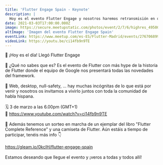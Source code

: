 ```yaml
---
title: 'Flutter Engage Spain - Keynote'
description: |
  Hoy es el evento Flutter Engage y nosotros haremos retransmisión en directo de la keynote principal.
date: 2021-03-03T17:00:00.000Z
image: https://secure.meetupstatic.com/photos/event/2/7/6/highres_495000630.jpeg
altImage: 'Imagen del evento Flutter Engage Spain'
eventLink: https://www.meetup.com/es-ES/Flutter-Madrid/events/276706899/
videoLink: https://youtu.be/ci14fb9n9TE
---
```


📣 ¡Hoy es el día! Llegó Flutter Engage
<br/><br/>
🎯 ¿Qué no sabes que es? Es el evento de Flutter con más hype de la historia de Flutter donde el equipo de Google nos presentará todas las novedades del framework.
<br/><br/>
🎉 Web, desktop, null-safety, ... hay muchas incógnitas de lo que está por venir y nosotros os invitamos a vivirlo juntos con toda la comunidad de habla hispana.
<br/><br/>
🗓 3 de marzo a las 6.00pm (GMT+1)<br/>
📎 https://www.youtube.com/watch?v=ci14fb9n9TE
<br/><br/>
🎁 Además tenemos un sorteo en marcha de un ejemplar del libro "Flutter Complete Reference" y una camiseta de Flutter. Aún estáis a tiempo de participar, tenéis más info 👇
<br/><br/>
https://gleam.io/0kcIH/flutter-engage-spain
<br/><br/>
Estamos deseando que llegue el evento y ¡veros a todas y todos allí!
